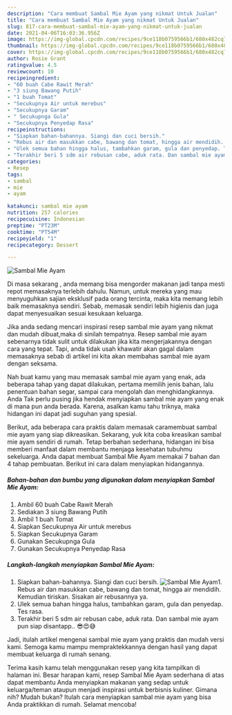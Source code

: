 ```yaml
---
description: "Cara membuat Sambal Mie Ayam yang nikmat Untuk Jualan"
title: "Cara membuat Sambal Mie Ayam yang nikmat Untuk Jualan"
slug: 817-cara-membuat-sambal-mie-ayam-yang-nikmat-untuk-jualan
date: 2021-04-06T16:03:36.956Z
image: https://img-global.cpcdn.com/recipes/9ce118b0759566b1/680x482cq70/sambal-mie-ayam-foto-resep-utama.jpg
thumbnail: https://img-global.cpcdn.com/recipes/9ce118b0759566b1/680x482cq70/sambal-mie-ayam-foto-resep-utama.jpg
cover: https://img-global.cpcdn.com/recipes/9ce118b0759566b1/680x482cq70/sambal-mie-ayam-foto-resep-utama.jpg
author: Rosie Grant
ratingvalue: 4.5
reviewcount: 10
recipeingredient:
- "60 buah Cabe Rawit Merah"
- "3 siung Bawang Putih"
- "1 buah Tomat"
- "Secukupnya Air untuk merebus"
- "Secukupnya Garam"
- " Secukupnga Gula"
- "Secukupnya Penyedap Rasa"
recipeinstructions:
- "Siapkan bahan-bahannya. Siangi dan cuci bersih."
- "Rebus air dan masukkan cabe, bawang dan tomat, hingga air mendidih. Kemudian tiriskan. Sisakan air rebusannya ya."
- "Ulek semua bahan hingga halus, tambahkan garam, gula dan penyedap. Tes rasa."
- "Terakhir beri 5 sdm air rebusan cabe, aduk rata. Dan sambal mie ayam pun siap disantapp.. 😎😍😅"
categories:
- Resep
tags:
- sambal
- mie
- ayam

katakunci: sambal mie ayam 
nutrition: 257 calories
recipecuisine: Indonesian
preptime: "PT23M"
cooktime: "PT54M"
recipeyield: "1"
recipecategory: Dessert

---
```



![Sambal Mie Ayam](https://img-global.cpcdn.com/recipes/9ce118b0759566b1/680x482cq70/sambal-mie-ayam-foto-resep-utama.jpg)

Di masa  sekarang , anda memang bisa mengorder makanan jadi tanpa mesti repot memasaknya terlebih dahulu. Namun, untuk mereka yang mau menyuguhkan sajian eksklusif pada orang tercinta, maka kita memang lebih baik memasaknya sendiri. Sebab, memasak sendiri lebih higienis dan juga dapat menyesuaikan sesuai kesukaan keluarga.

Jika anda sedang mencari inspirasi resep sambal mie ayam yang nikmat dan mudah dibuat,maka di sinilah tempatnya. Resep sambal mie ayam  sebenarnya tidak sulit untuk dilakukan jika kita mengerjakannya dengan cara yang tepat. Tapi, anda tidak usah khawatir akan gagal dalam memasaknya 
sebab di artikel ini kita akan membahas sambal mie ayam dengan seksama.  



Nah buat kamu yang mau memasak sambal mie ayam yang enak, ada beberapa tahap yang dapat dilakukan, pertama memilih jenis bahan, lalu penentuan bahan segar, sampai cara mengolah dan menghidangkannya. Anda Tak perlu pusing jika hendak menyiapkan sambal mie ayam yang enak di mana pun anda berada. Karena, asalkan kamu  tahu triknya, maka hidangan ini dapat jadi suguhan yang spesial.

Berikut, ada beberapa cara praktis  dalam memasak caramembuat sambal mie ayam yang siap dikreasikan. Sekarang, yuk kita coba kreasikan sambal mie ayam sendiri di rumah. Tetap berbahan sederhana, hidangan ini bisa memberi manfaat dalam membantu menjaga kesehatan tubuhmu sekeluarga. Anda dapat membuat Sambal Mie Ayam memakai 7 bahan dan 4 tahap pembuatan. Berikut ini cara dalam menyiapkan hidangannya.

<!--inarticleads1-->

##### Bahan-bahan dan bumbu yang digunakan dalam menyiapkan Sambal Mie Ayam:

1. Ambil 60 buah Cabe Rawit Merah
1. Sediakan 3 siung Bawang Putih
1. Ambil 1 buah Tomat
1. Siapkan Secukupnya Air untuk merebus
1. Siapkan Secukupnya Garam
1. Gunakan  Secukupnga Gula
1. Gunakan Secukupnya Penyedap Rasa




<!--inarticleads2-->

##### Langkah-langkah menyiapkan Sambal Mie Ayam:

1. Siapkan bahan-bahannya. Siangi dan cuci bersih.
<img src="https://img-global.cpcdn.com/steps/17b96ab46df39936/160x128cq70/sambal-mie-ayam-langkah-memasak-1-foto.jpg" alt="Sambal Mie Ayam">1. Rebus air dan masukkan cabe, bawang dan tomat, hingga air mendidih. Kemudian tiriskan. Sisakan air rebusannya ya.
1. Ulek semua bahan hingga halus, tambahkan garam, gula dan penyedap. Tes rasa.
1. Terakhir beri 5 sdm air rebusan cabe, aduk rata. Dan sambal mie ayam pun siap disantapp.. 😎😍😅




Jadi, itulah artikel mengenai  sambal mie ayam  yang praktis dan mudah versi kami. Semoga kamu mampu mempraktekkannya dengan hasil yang dapat membuat keluarga di rumah senang. 

Terima kasih kamu telah menggunakan resep yang kita tampilkan di halaman ini. Besar harapan kami, resep  Sambal Mie Ayam sederhana di atas dapat membantu Anda menyiapkan makanan yang sedap untuk keluarga/teman ataupun menjadi inspirasi untuk berbisnis kuliner. Gimana nih? Mudah bukan? Itulah cara menyiapkan sambal mie ayam yang bisa Anda praktikkan di rumah. Selamat mencoba!

